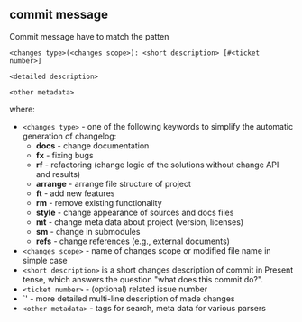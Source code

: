 commit message
--------------
Commit message have to match the patten 
```
<changes type>(<changes scope>): <short description> [#<ticket number>]

<detailed description>

<other metadata>
```
where:
- `<changes type>` - one of the following keywords to simplify the automatic generation of changelog:
	- **docs** - change documentation
	- **fx** - fixing bugs
	- **rf** - refactoring (change logic of the solutions without change API and results)
	- **arrange** - arrange file structure of project
	- **ft** - add new features
	- **rm** - remove existing functionality 
	- **style** - change appearance of sources and docs files
	- **mt** - change meta data about project (version, licenses)
	- **sm** - change in submodules
	- **refs** - change references (e.g., external documents)
- `<changes scope>` - name of changes scope or modified file name in simple case
- `<short description>` is a short changes description of commit in Present tense, which answers the question "what does this commit do?".
- `<ticket number>` - (optional) related issue number
- `<detailed description>' - more detailed multi-line description of made changes
- `<other metadata>` - tags for search, meta data for various parsers
